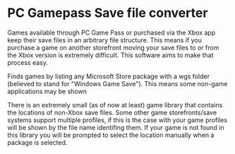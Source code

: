 # PC Gamepass Save file converter
Games available through PC Game Pass or purchased via the Xbox app keep their save files in an arbitrary file structure. This means if you purchase a game on another storefront moving your save files to or from the Xbox version is extremely difficult. This software aims to make that process easy.

Finds games by listing any Microsoft Store package with a wgs folder (believed to stand for "Windows Game Save"). This means some non-game applications may be shown

There is an extremely small (as of now at least) game library that contains the locations of non-Xbox save files. Some other game storefronts/save systems support multiple profiles, if this is the case with your game profiles will be shown by the file name identifing them. If your game is not found in this library you will be prompted to select the location manually when a package is selected.
